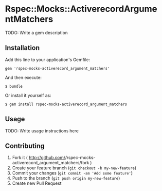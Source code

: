 # Rspec::Mocks::ActiverecordArgumentMatchers

TODO: Write a gem description

## Installation

Add this line to your application's Gemfile:

    gem 'rspec-mocks-activerecord_argument_matchers'

And then execute:

    $ bundle

Or install it yourself as:

    $ gem install rspec-mocks-activerecord_argument_matchers

## Usage

TODO: Write usage instructions here

## Contributing

1. Fork it ( http://github.com/<my-github-username>/rspec-mocks-activerecord_argument_matchers/fork )
2. Create your feature branch (`git checkout -b my-new-feature`)
3. Commit your changes (`git commit -am 'Add some feature'`)
4. Push to the branch (`git push origin my-new-feature`)
5. Create new Pull Request
